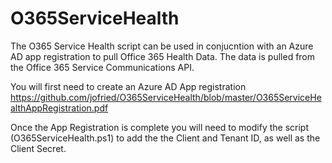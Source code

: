 # O365ServiceHealth

<p>The O365 Service Health script can be used in conjucntion with an Azure AD app registration to pull Office 365 Health Data. The data is pulled from the Office 365 Service Communications API.<p/>

  
You will first need to create an Azure AD App registration
https://github.com/jofried/O365ServiceHealth/blob/master/O365ServiceHealthAppRegistration.pdf

Once the App Registration is complete you will need to modify the script (O365ServiceHealth.ps1) to add the the Client and Tenant ID, as well as the Client Secret.
